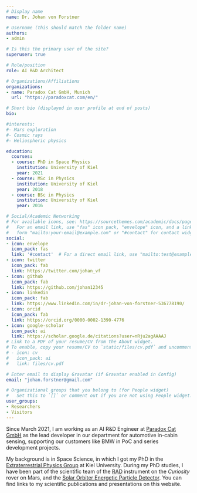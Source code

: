 ```yaml
---
# Display name
name: Dr. Johan von Forstner

# Username (this should match the folder name)
authors:
- admin

# Is this the primary user of the site?
superuser: true

# Role/position
role: AI R&D Architect

# Organizations/Affiliations
organizations:
- name: Paradox Cat GmbH, Munich
  url: "https://paradoxcat.com/en/"

# Short bio (displayed in user profile at end of posts)
bio: 

#interests:
#- Mars exploration
#- Cosmic rays
#- Heliospheric physics

education:
  courses:
  - course: PhD in Space Physics
    institution: University of Kiel
    year: 2021
  - course: MSc in Physics
    institution: University of Kiel
    year: 2018
  - course: BSc in Physics
    institution: University of Kiel
    year: 2016

# Social/Academic Networking
# For available icons, see: https://sourcethemes.com/academic/docs/page-builder/#icons
#   For an email link, use "fas" icon pack, "envelope" icon, and a link in the
#   form "mailto:your-email@example.com" or "#contact" for contact widget.
social:
- icon: envelope
  icon_pack: fas
  link: '#contact'  # For a direct email link, use "mailto:test@example.org".
- icon: twitter
  icon_pack: fab
  link: https://twitter.com/johan_vf
- icon: github
  icon_pack: fab
  link: https://github.com/johan12345
- icon: linkedin
  icon_pack: fab
  link: https://www.linkedin.com/in/dr-johan-von-forstner-536778190/
- icon: orcid
  icon_pack: fab
  link: https://orcid.org/0000-0002-1390-4776
- icon: google-scholar
  icon_pack: ai
  link: https://scholar.google.de/citations?user=nRju2agAAAAJ
# Link to a PDF of your resume/CV from the About widget.
# To enable, copy your resume/CV to `static/files/cv.pdf` and uncomment the lines below.
# - icon: cv
#   icon_pack: ai
#   link: files/cv.pdf

# Enter email to display Gravatar (if Gravatar enabled in Config)
email: "johan.forstner@gmail.com"

# Organizational groups that you belong to (for People widget)
#   Set this to `[]` or comment out if you are not using People widget.
user_groups:
- Researchers
- Visitors
---
```


Since March 2021, I am working as an AI R&D Engineer at [Paradox Cat GmbH](https://paradoxcat.com/en) as the lead developer in our department for automotive in-cabin sensing, supporting our customers like BMW in PoC and series development projects.

My background is in Space Science, in which I got my PhD in the [Extraterrestrial Physics Group](https://www.physik.uni-kiel.de/de/institute/ieap/et) at
Kiel University. During my PhD studies, I have been part of the scientific team of the
[RAD](https://www.physik.uni-kiel.de/de/institute/ieap/ag-wimmer/msl) instrument on the *Curiosity* rover on Mars,
and the [Solar Orbiter Energetic Particle Detector](https://www.physik.uni-kiel.de/de/institute/ieap/ag-wimmer/solo). You can find links to my scientific publications and presentations on this website.
